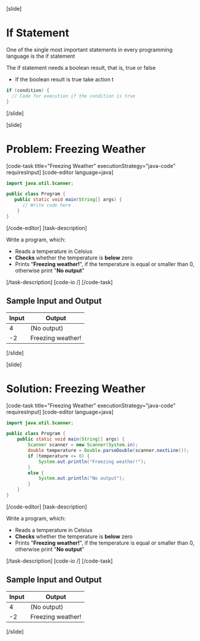 [slide]
# If Statement
One of the single most important statements in every programming language is the if statement

The if statement needs a boolean result, that is, true or false
  * If the boolean result is true take action t

```java
if (condition) {
  // Code for execution if the condition is true
}
```

[/slide]

[slide]
# Problem: Freezing Weather

[code-task title="Freezing Weather" executionStrategy="java-code" requiresInput]
[code-editor language=java]
```java
import java.util.Scanner;

public class Program {
   public static void main(String[] args) {
      // Write code here
    }
}
```
[/code-editor]
[task-description]

Write a program, which:
* Reads a temperature in Celsius
* **Checks** whether the temperature is **below** zero
* Prints "**Freezing weather!**", if the temperature is equal or smaller than 0, otherwise print "**No output**"

[/task-description]
[code-io /]
[/code-task]

## Sample Input and Output
|Input|Output|
|-----|------|
|4|(No output)|
|-2|Freezing weather!|


[/slide]

[slide]
# Solution: Freezing Weather

[code-task title="Freezing Weather" executionStrategy="java-code" requiresInput]
[code-editor language=java]
```java
import java.util.Scanner;

public class Program {
    public static void main(String[] args) {
        Scanner scanner = new Scanner(System.in);
        double temperature = Double.parseDouble(scanner.nextLine());
        if (temperature <= 0) {
            System.out.println("Freezing weather!");
        }
        else {
            System.out.println("No output");
        }
    }
}
```
[/code-editor]
[task-description]

Write a program, which:
* Reads a temperature in Celsius
* **Checks** whether the temperature is **below** zero
* Prints "**Freezing weather!**", if the temperature is equal or smaller than 0, otherwise print "**No output**"

[/task-description]
[code-io /]
[/code-task]

## Sample Input and Output
|Input|Output|
|-----|------|
|4|(No output)|
|-2|Freezing weather!|

[/slide]